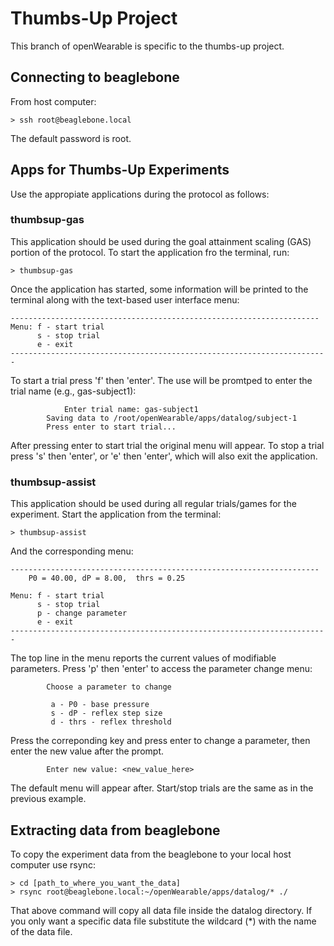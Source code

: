 # Thumbs-Up Project

This branch of openWearable is specific to the thumbs-up project.

## Connecting to beaglebone

From host computer:

```
> ssh root@beaglebone.local
```

The default password is root.

## Apps for Thumbs-Up Experiments

Use the appropiate applications during the protocol as follows:

### thumbsup-gas

This application should be used during the goal attainment scaling (GAS) portion of the protocol. To start the application fro the terminal, run:

```
> thumbsup-gas
```
Once the application has started, some information will be printed to the terminal along with the text-based user interface menu:

```
---------------------------------------------------------------------
Menu: f - start trial
      s - stop trial
      e - exit
-----------------------------------------------------------------------
```

To start a trial press 'f' then 'enter'. The use will be promtped to enter the trial name (e.g., gas-subject1):

```
    		Enter trial name: gas-subject1
		Saving data to /root/openWearable/apps/datalog/subject-1
		Press enter to start trial...
```
After pressing enter to start trial the original menu will appear. To stop a trial press 's' then 'enter', or 'e' then 'enter', which will also exit the application.

### thumbsup-assist

This application should be used during all regular trials/games for the experiment. Start the application from the terminal:

```
> thumbsup-assist
```
And the corresponding menu:

```
---------------------------------------------------------------------
 	P0 = 40.00,	dP = 8.00,	thrs = 0.25

Menu: f - start trial
      s - stop trial
      p - change parameter
      e - exit
-----------------------------------------------------------------------
```

The top line in the menu reports the current values of modifiable parameters. Press 'p' then 'enter' to access the parameter change menu:

```
		Choose a parameter to change

		 a - P0 - base pressure
		 s - dP - reflex step size
		 d - thrs - reflex threshold
```

Press the correponding key and press enter to change a parameter, then enter the new value after the prompt.
```
		Enter new value: <new_value_here>
```
The default menu will appear after. Start/stop trials are the same as in the previous example.

## Extracting data from beaglebone
To copy the experiment data from the beaglebone to your local host computer use rsync:

```
> cd [path_to_where_you_want_the_data]
> rsync root@beaglebone.local:~/openWearable/apps/datalog/* ./
```
That above command will copy all data file inside the datalog directory. If you only want a specific data file substitute the wildcard (\*) with the name of the data file.

